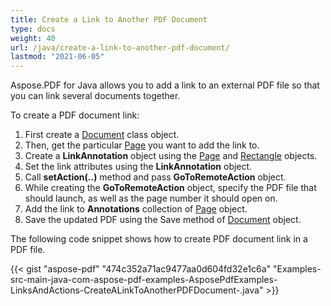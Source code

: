 ```yaml
---
title: Create a Link to Another PDF Document
type: docs
weight: 40
url: /java/create-a-link-to-another-pdf-document/
lastmod: "2021-06-05"
---
```


Aspose.PDF for Java allows you to add a link to an external PDF file so that you can link several documents together.

To create a PDF document link:

1. First create a [Document](https://apireference.aspose.com/java/pdf/com.aspose.pdf/Document) class object.
1. Then, get the particular [Page](https://apireference.aspose.com/java/pdf/com.aspose.pdf/Page) you want to add the link to.
1. Create a **LinkAnnotation** object using the [Page](https://apireference.aspose.com/java/pdf/com.aspose.pdf/Page) and [Rectangle](https://apireference.aspose.com/java/pdf/com.aspose.pdf/Rectangle) objects.
1. Set the link attributes using the **LinkAnnotation** object.
1. Call **setAction(..)** method and pass **GoToRemoteAction** object.
1. While creating the **GoToRemoteAction** object, specify the PDF file that should launch, as well as the page number it should open on.
1. Add the link to **Annotations** collection of [Page](https://apireference.aspose.com/java/pdf/com.aspose.pdf/Page) object.
1. Save the updated PDF using the Save method of [Document](https://apireference.aspose.com/java/pdf/com.aspose.pdf/Document) object.

The following code snippet shows how to create PDF document link in a PDF file.

{{< gist "aspose-pdf" "474c352a71ac9477aa0d604fd32e1c6a" "Examples-src-main-java-com-aspose-pdf-examples-AsposePdfExamples-LinksAndActions-CreateALinkToAnotherPDFDocument-.java" >}}
